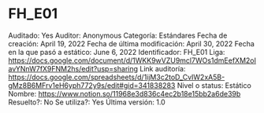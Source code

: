 # FH_E01

Auditado: Yes
Auditor: Anonymous
Categoría: Estándares
Fecha de creación: April 19, 2022
Fecha de última modificación: April 30, 2022
Fecha en la que pasó a estático: June 6, 2022
Identificador: FH_E01
Liga: https://docs.google.com/document/d/1WKK9wVZU9mcl7WOs1dmEefXM2oIavYNnW7fX9FNM2hs/edit?usp=sharing
Link auditoría: https://docs.google.com/spreadsheets/d/1ijM3c2toD_CvIW2xA5B-gMz8B6MFrv1eH6yph772y9s/edit#gid=341838283
Nivel o status: Estático
Nombre: https://www.notion.so/11968e3d836c4ec2b18e15bb2a6de39b 
Resuelto?: No
Se utiliza?: Yes
Última versión: 1.0